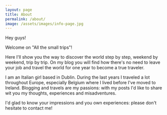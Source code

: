 ```yaml
---
layout: page
title: About
permalink: /about/
image: /assets/images/info-page.jpg
---
```


Hey guys!

Welcome on "All the small trips"!

Here I'll show you the way to discover the world step by step, weekend by weekend, trip by trip.
On my blog you will find how there's no need to leave your job and travel the world for one year to become a true traveler.

I am an Italian girl based in Dublin. During the last years I traveled a lot throughout Europe, especially Belgium where I lived before I've moved to Ireland.
Blogging and travels are my passions: with my posts I'd like to share wit you my thoughts, experiences and misadventures.

I'd glad to know your impressions and you own experiences: please don't hesitate to contact me!
